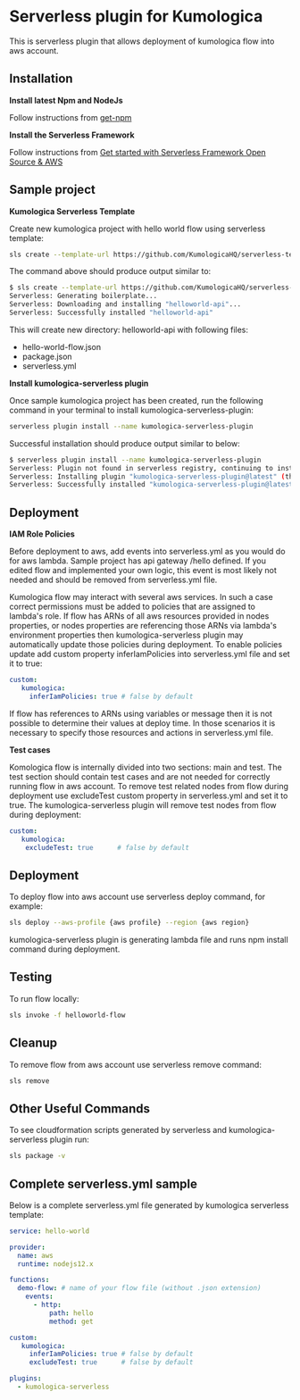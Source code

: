 # Serverless plugin for Kumologica

This is serverless plugin that allows deployment of kumologica flow into aws account.

## Installation

**Install latest Npm and NodeJs**

Follow instructions from [get-npm](https://www.npmjs.com/get-npm)

**Install the Serverless Framework**

Follow instructions from [Get started with Serverless Framework Open Source & AWS](https://serverless.com/framework/docs/getting-started/)
 
## Sample project

**Kumologica Serverless Template**

Create new kumologica project with hello world flow using serverless template:

``` bash
sls create --template-url https://github.com/KumologicaHQ/serverless-templates/tree/master/helloworld-api --path helloworld-api
```

The command above should produce output similar to:

``` bash
$ sls create --template-url https://github.com/KumologicaHQ/serverless-templates/tree/master/helloworld-api --path helloworld-test
Serverless: Generating boilerplate...
Serverless: Downloading and installing "helloworld-api"...
Serverless: Successfully installed "helloworld-api" 
```

This will create new directory: helloworld-api with following files:
- hello-world-flow.json
- package.json
- serverless.yml

**Install kumologica-serverless plugin**

Once sample kumologica project has been created, run the following command in your terminal to install kumologica-serverless-plugin:

``` bash
serverless plugin install --name kumologica-serverless-plugin
```

Successful installation should produce output similar to below:

``` bash
$ serverless plugin install --name kumologica-serverless-plugin
Serverless: Plugin not found in serverless registry, continuing to install
Serverless: Installing plugin "kumologica-serverless-plugin@latest" (this might take a few seconds...)
Serverless: Successfully installed "kumologica-serverless-plugin@latest"
```

## Deployment

**IAM Role Policies**

Before deployment to aws, add events into serverless.yml as you would do for aws lambda. Sample project
has api gateway /hello defined. If you edited flow and implemented your own logic, this event is most likely not needed and should be removed from serverless.yml file.

Kumologica flow may interact with several aws services. In such a case correct permissions must be added to policies that are assigned to lambda's role.
If flow has ARNs of all aws resources provided in nodes properties, or nodes properties are referencing those ARNs via lambda's environment properties then kumologica-serverless plugin may automatically update those policies during deployment. To enable policies update add custom property inferIamPolicies into serverless.yml file and set it to true:

``` yaml
custom:
   kumologica:
     inferIamPolicies: true # false by default
```

If flow has references to ARNs using variables or message then it is not possible to determine their values at deploy time. In those scenarios it is necessary to specify those resources and actions in serverless.yml file.

**Test cases**

Komologica flow is internally divided into two sections: main and test. The test section should contain test cases and are not needed for correctly running flow in aws account.
To remove test related nodes from flow during deployment use excludeTest custom property in serverless.yml and set it to true. The kumologica-serverless plugin will remove test nodes from flow during deployment:

``` yaml
custom:
   kumologica:
    excludeTest: true      # false by default
```

## Deployment

To deploy flow into aws account use serverless deploy command, for example:

``` bash
sls deploy --aws-profile {aws profile} --region {aws region}
```

kumologica-serverless plugin is generating lambda file and runs npm install command during deployment.

## Testing 

To run flow locally:
``` bash
sls invoke -f helloworld-flow
```

## Cleanup

To remove flow from aws account use serverless remove command:

``` bash
sls remove
```

## Other Useful Commands

To see cloudformation scripts generated by serverless and kumologica-serverless plugin run:

``` bash
sls package -v
```
## Complete serverless.yml sample

Below is a complete serverless.yml file generated by kumologica serverless template:

``` yaml
service: hello-world

provider:
  name: aws
  runtime: nodejs12.x

functions:
  demo-flow: # name of your flow file (without .json extension)
    events:
      - http:
          path: hello
          method: get

custom:
   kumologica:
     inferIamPolicies: true # false by default
     excludeTest: true      # false by default

plugins:
  - kumologica-serverless

```
